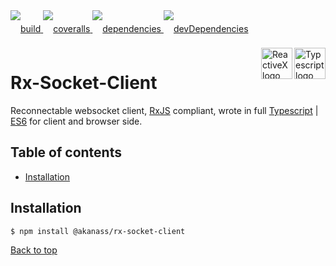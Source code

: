 <div style="margin-bottom:20px;">
<div style="line-height:60px">
    <a href="https://travis-ci.org/njl07/rx-socket-client.svg?branch=next">
        <img src="https://travis-ci.org/njl07/rx-socket-client.svg?branch=next" alt="build" />
    </a>
    <a href="https://coveralls.io/github/njl07/rx-socket-client?branch=next">
        <img src="https://coveralls.io/repos/github/njl07/rx-socket-client/badge.svg?branch=next" alt="coveralls" />
    </a>
    <a href="https://david-dm.org/njl07/rx-socket-client">
        <img src="https://david-dm.org/njl07/rx-socket-client.svg" alt="dependencies" />
    </a>
    <a href="https://david-dm.org/njl07/rx-socket-client?type=dev">
        <img src="https://david-dm.org/njl07/rx-socket-client/dev-status.svg" alt="devDependencies" />
    </a>
</div>
<div>
    <a href="https://www.typescriptlang.org/docs/tutorial.html">
        <img src="https://cdn-images-1.medium.com/max/800/1*8lKzkDJVWuVbqumysxMRYw.png"
             align="right" alt="Typescript logo" width="50" height="50" style="border:none;" />
    </a>
    <a href="http://reactivex.io/rxjs">
        <img src="http://reactivex.io/assets/Rx_Logo_S.png"
             align="right" alt="ReactiveX logo" width="50" height="50" style="border:none;" />
    </a>
</div>
</div>

# Rx-Socket-Client

Reconnectable websocket client, [RxJS](http://reactivex.io/rxjs) compliant, wrote in full [Typescript](https://www.typescriptlang.org/docs/tutorial.html) | [ES6](https://babeljs.io/docs/learn-es2015/) for client and browser side.


## Table of contents

* [Installation](#installation)

## Installation

```sh
$ npm install @akanass/rx-socket-client
```

[Back to top](#table-of-contents)